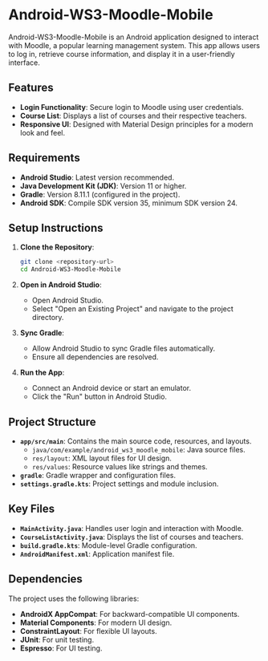 # Android-WS3-Moodle-Mobile

Android-WS3-Moodle-Mobile is an Android application designed to interact with Moodle, a popular learning management system. This app allows users to log in, retrieve course information, and display it in a user-friendly interface.

## Features

- **Login Functionality**: Secure login to Moodle using user credentials.
- **Course List**: Displays a list of courses and their respective teachers.
- **Responsive UI**: Designed with Material Design principles for a modern look and feel.

## Requirements

- **Android Studio**: Latest version recommended.
- **Java Development Kit (JDK)**: Version 11 or higher.
- **Gradle**: Version 8.11.1 (configured in the project).
- **Android SDK**: Compile SDK version 35, minimum SDK version 24.

## Setup Instructions

1. **Clone the Repository**:
   ```bash
   git clone <repository-url>
   cd Android-WS3-Moodle-Mobile
   ```

2. **Open in Android Studio**:
   - Open Android Studio.
   - Select "Open an Existing Project" and navigate to the project directory.

3. **Sync Gradle**:
   - Allow Android Studio to sync Gradle files automatically.
   - Ensure all dependencies are resolved.

4. **Run the App**:
   - Connect an Android device or start an emulator.
   - Click the "Run" button in Android Studio.

## Project Structure

- **`app/src/main`**: Contains the main source code, resources, and layouts.
  - `java/com/example/android_ws3_moodle_mobile`: Java source files.
  - `res/layout`: XML layout files for UI design.
  - `res/values`: Resource values like strings and themes.
- **`gradle`**: Gradle wrapper and configuration files.
- **`settings.gradle.kts`**: Project settings and module inclusion.

## Key Files

- **`MainActivity.java`**: Handles user login and interaction with Moodle.
- **`CourseListActivity.java`**: Displays the list of courses and teachers.
- **`build.gradle.kts`**: Module-level Gradle configuration.
- **`AndroidManifest.xml`**: Application manifest file.

## Dependencies

The project uses the following libraries:
- **AndroidX AppCompat**: For backward-compatible UI components.
- **Material Components**: For modern UI design.
- **ConstraintLayout**: For flexible UI layouts.
- **JUnit**: For unit testing.
- **Espresso**: For UI testing.
